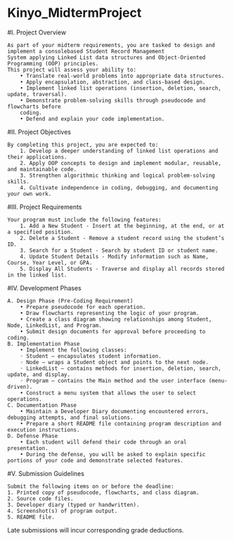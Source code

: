 # Kinyo_MidtermProject

#I. Project Overview

    As part of your midterm requirements, you are tasked to design and implement a consolebased Student Record Management 
    System applying Linked List data structures and Object-Oriented Programming (OOP) principles.
    This project will assess your ability to:
        • Translate real-world problems into appropriate data structures.
        • Apply encapsulation, abstraction, and class-based design.
        • Implement linked list operations (insertion, deletion, search, update, traversal).
        • Demonstrate problem-solving skills through pseudocode and flowcharts before
        coding.
        • Defend and explain your code implementation.
#II. Project Objectives
    
    By completing this project, you are expected to:
        1. Develop a deeper understanding of linked list operations and their applications.
        2. Apply OOP concepts to design and implement modular, reusable, and maintainable code.
        3. Strengthen algorithmic thinking and logical problem-solving skills.
        4. Cultivate independence in coding, debugging, and documenting your own work.
#III. Project Requirements
    
    Your program must include the following features:
        1. Add a New Student - Insert at the beginning, at the end, or at a specified position.
        2. Delete a Student - Remove a student record using the student’s ID.
        3. Search for a Student - Search by student ID or student name.
        4. Update Student Details - Modify information such as Name, Course, Year Level, or GPA.
        5. Display All Students - Traverse and display all records stored in the linked list.
#IV. Development Phases
    
    A. Design Phase (Pre-Coding Requirement)
        • Prepare pseudocode for each operation.
        • Draw flowcharts representing the logic of your program.
        • Create a class diagram showing relationships among Student, Node, LinkedList, and Program.
        • Submit design documents for approval before proceeding to coding.
    B. Implementation Phase
        • Implement the following classes:
        ◦ Student – encapsulates student information.
        ◦ Node – wraps a Student object and points to the next node.
        ◦ LinkedList – contains methods for insertion, deletion, search, update, and display.
        ◦ Program – contains the Main method and the user interface (menu-driven).
        • Construct a menu system that allows the user to select operations.
    C. Documentation Phase
        • Maintain a Developer Diary documenting encountered errors, debugging attempts, and final solutions.
        • Prepare a short README file containing program description and execution instructions.
    D. Defense Phase
        • Each student will defend their code through an oral presentation.
        • During the defense, you will be asked to explain specific portions of your code and demonstrate selected features.
#V. Submission Guidelines
    
    Submit the following items on or before the deadline:
    1. Printed copy of pseudocode, flowcharts, and class diagram.
    2. Source code files.
    3. Developer diary (typed or handwritten).
    4. Screenshot(s) of program output.
    5. README file.
Late submissions will incur corresponding grade deductions.
